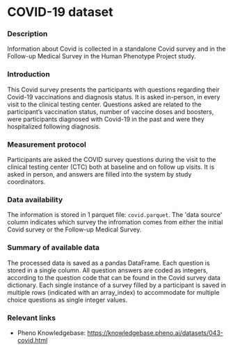  # COVID-19 dataset

### Description 

 Information about Covid is collected in a standalone Covid survey and in the Follow-up Medical Survey in the Human Phenotype Project study.

### Introduction 

 This Covid survey presents the participants with questions regarding their Covid-19 vaccinations and diagnosis status. It is asked in-person, in every visit to the clinical testing center. Questions asked are related to the participant’s vaccination status, number of vaccine doses and boosters, were participants diagnosed with Covid-19 in the past and were they hospitalized following diagnosis. 

### Measurement protocol 
<!-- long measurment protocol for the data browser -->
Participants are asked the COVID survey questions during the visit to the clinical testing center (CTC) both at baseline and on follow up visits. It is asked in person, and answers are filled into the system by study coordinators.
 
### Data availability 
<!-- for the example notebooks -->
The information is stored in 1 parquet file: `covid.parquet`. The 'data source' column indicates which survey the infromation comes from either the initial Covid survey or the Follow-up Medical Survey.

### Summary of available data 
<!-- for the data browser -->
The processed data is saved as a pandas DataFrame.
Each question is stored in a single column. All question answers are coded as integers, according to the question code that can be found in the Covid survey data dictionary.
Each single instance of a survey filled by a participant is saved in multiple rows (indicated with an array_index) to accommodate for multiple choice questions as single integer values.

### Relevant links

* Pheno Knowledgebase: https://knowledgebase.pheno.ai/datasets/043-covid.html
